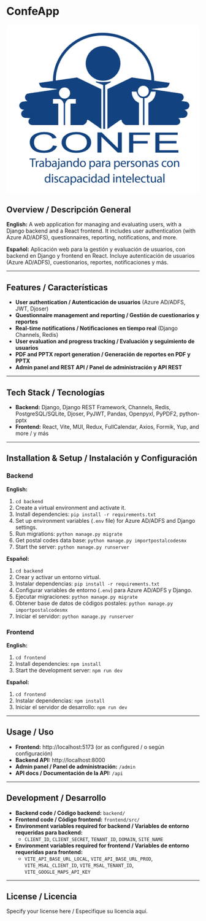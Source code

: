 <p align="center">
  <h1>ConfeApp</h1>
  <img src="logoConfe.png" alt="ConfeApp Logo" />
</p>

## Overview / Descripción General

**English:**
A web application for managing and evaluating users, with a Django backend and a React frontend. It includes user authentication (with Azure AD/ADFS), questionnaires, reporting, notifications, and more.

**Español:**
Aplicación web para la gestión y evaluación de usuarios, con backend en Django y frontend en React. Incluye autenticación de usuarios (Azure AD/ADFS), cuestionarios, reportes, notificaciones y más.

---

## Features / Características

- **User authentication / Autenticación de usuarios** (Azure AD/ADFS, JWT, Djoser)
- **Questionnaire management and reporting / Gestión de cuestionarios y reportes**
- **Real-time notifications / Notificaciones en tiempo real** (Django Channels, Redis)
- **User evaluation and progress tracking / Evaluación y seguimiento de usuarios**
- **PDF and PPTX report generation / Generación de reportes en PDF y PPTX**
- **Admin panel and REST API / Panel de administración y API REST**

---

## Tech Stack / Tecnologías

- **Backend:** Django, Django REST Framework, Channels, Redis, PostgreSQL/SQLite, Djoser, PyJWT, Pandas, Openpyxl, PyPDF2, python-pptx
- **Frontend:** React, Vite, MUI, Redux, FullCalendar, Axios, Formik, Yup, and more / y más

---

## Installation & Setup / Instalación y Configuración

### Backend
**English:**
1. `cd backend`
2. Create a virtual environment and activate it.
3. Install dependencies: `pip install -r requirements.txt`
4. Set up environment variables (`.env` file) for Azure AD/ADFS and Django settings.
5. Run migrations: `python manage.py migrate`
6. Get postal codes data base: `python manage.py importpostalcodesmx`
7. Start the server: `python manage.py runserver`

**Español:**
1. `cd backend`
2. Crear y activar un entorno virtual.
3. Instalar dependencias: `pip install -r requirements.txt`
4. Configurar variables de entorno (`.env`) para Azure AD/ADFS y Django.
5. Ejecutar migraciones: `python manage.py migrate`
6. Obtener base de datos de códigos postales: `python manage.py importpostalcodesmx`
7. Iniciar el servidor: `python manage.py runserver`

### Frontend
**English:**
1. `cd frontend`
2. Install dependencies: `npm install`
3. Start the development server: `npm run dev`

**Español:**
1. `cd frontend`
2. Instalar dependencias: `npm install`
3. Iniciar el servidor de desarrollo: `npm run dev`

---

## Usage / Uso

- **Frontend:** http://localhost:5173 (or as configured / o según configuración)
- **Backend API:** http://localhost:8000
- **Admin panel / Panel de administración:** `/admin`
- **API docs / Documentación de la API:** `/api`

---

## Development / Desarrollo

- **Backend code / Código backend:** `backend/`
- **Frontend code / Código frontend:** `frontend/src/`
- **Environment variables required for backend / Variables de entorno requeridas para backend:**
  - `CLIENT_ID`, `CLIENT_SECRET`, `TENANT_ID`, `DOMAIN`, `SITE_NAME`
- **Environment variables required for frontend / Variables de entorno requeridas para frontend:**
  - `VITE_API_BASE_URL_LOCAL`, `VITE_API_BASE_URL_PROD`, `VITE_MSAL_CLIENT_ID`, `VITE_MSAL_TENANT_ID`, `VITE_GOOGLE_MAPS_API_KEY`

---

## License / Licencia

Specify your license here / Especifique su licencia aquí. 